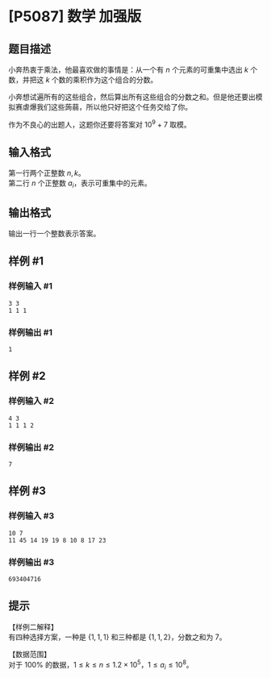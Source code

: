 # [P5087] 数学 加强版

## 题目描述

小奔热衷于乘法，他最喜欢做的事情是：从一个有 $n$ 个元素的可重集中选出 $k$ 个数，并把这 $k$ 个数的乘积作为这个组合的分数。

小奔想试遍所有的这些组合，然后算出所有这些组合的分数之和。但是他还要出模拟赛虐爆我们这些蒟蒻，所以他只好把这个任务交给了你。

作为不良心的出题人，这题你还要将答案对 $10^9 + 7$ 取模。


## 输入格式

第一行两个正整数 $n,k$。  
第二行 $n$ 个正整数 $a_i$，表示可重集中的元素。

## 输出格式

输出一行一个整数表示答案。

## 样例 #1

### 样例输入 #1
```
3 3
1 1 1
```

### 样例输出 #1

```
1
```

## 样例 #2

### 样例输入 #2
```
4 3
1 1 1 2
```

### 样例输出 #2

```
7
```

## 样例 #3

### 样例输入 #3
```
10 7
11 45 14 19 19 8 10 8 17 23
```

### 样例输出 #3

```
693404716
```

## 提示

【样例二解释】  
有四种选择方案，一种是 $\{1,1,1\}$ 和三种都是 $\{1,1,2\}$，分数之和为 $7$。

【数据范围】  
对于 $100\%$ 的数据，$1\le k \le n \le 1.2\times 10^5$，$1\le a_i \le 10^8$。
